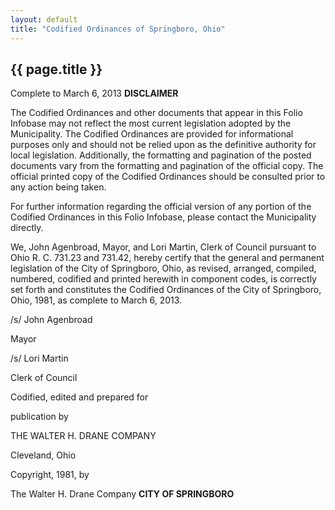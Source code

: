 ```yaml
---
layout: default 
title: "Codified Ordinances of Springboro, Ohio"
---
```


{{ page.title }}
----------------

Complete to March 6, 2013 **DISCLAIMER**

The Codified Ordinances and other documents that appear in this Folio
Infobase may not reflect the most current legislation adopted by the
Municipality. The Codified Ordinances are provided for informational
purposes only and should not be relied upon as the definitive authority
for local legislation. Additionally, the formatting and pagination of
the posted documents vary from the formatting and pagination of the
official copy. The official printed copy of the Codified Ordinances
should be consulted prior to any action being taken.

For further information regarding the official version of any portion of
the Codified Ordinances in this Folio Infobase, please contact the
Municipality directly.

We, John Agenbroad, Mayor, and Lori Martin, Clerk of Council pursuant to
Ohio R. C. 731.23 and 731.42, hereby certify that the general and
permanent legislation of the City of Springboro, Ohio, as revised,
arranged, compiled, numbered, codified and printed herewith in component
codes, is correctly set forth and constitutes the Codified Ordinances of
the City of Springboro, Ohio, 1981, as complete to March 6, 2013.

/s/ John Agenbroad

Mayor

/s/ Lori Martin

Clerk of Council

Codified, edited and prepared for

publication by

THE WALTER H. DRANE COMPANY

Cleveland, Ohio

Copyright, 1981, by

The Walter H. Drane Company **CITY OF SPRINGBORO**

